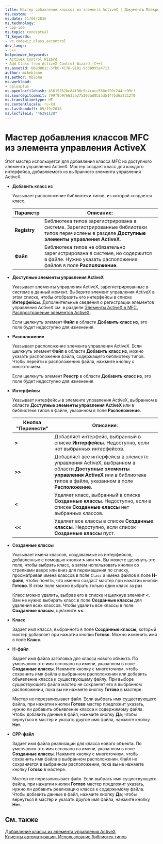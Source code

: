 ```yaml
---
title: Мастер добавления классов из элемента ActiveX | Документы Майкрософт
ms.custom: ''
ms.date: 11/04/2016
ms.technology:
- cpp-ide
ms.topic: conceptual
f1_keywords:
- vc.codewiz.class.axcontrol
dev_langs:
- C++
helpviewer_keywords:
- ActiveX Control Wizard
- Add Class from ActiveX Control Wizard [C++]
ms.assetid: 668d801c-5fb6-4176-9191-5c38995a4713
author: mikeblome
ms.author: mblome
ms.workload:
- cplusplus
ms.openlocfilehash: 45615762bc84f30c9c4caee568ef99c244cc99cf
ms.sourcegitcommit: 799f9b976623a375203ad8b2ad5147bd6a2212f0
ms.translationtype: HT
ms.contentlocale: ru-RU
ms.lasthandoff: 09/19/2018
ms.locfileid: "46391128"
---
```

# <a name="add-class-from-activex-control-wizard"></a>Мастер добавления классов MFC из элемента управления ActiveX

Этот мастер используется для добавления класса MFC из доступного элемента управления ActiveX. Мастер создает класс для каждого интерфейса, добавляемого из выбранного элемента управления ActiveX.

- **Добавить класс из**

   Указывает расположение библиотеки типов, из которой создается класс.

   |Параметр|Описание:|
   |------------|-----------------|
   |**Registry**|Библиотека типов зарегистрирована в системе. Зарегистрированные библиотеки типов перечислены в разделе **Доступные элементы управления ActiveX**.|
   |**Файл**|Библиотека типов не обязательно зарегистрирована в системе, но содержится в файле. Нужно указать расположение файлов в поле **Расположение**.|

- **Доступные элементы управления ActiveX**

   Указывает элементы управления ActiveX, зарегистрированные в системе в данный момент. Выберите элемент управления ActiveX в этом списке, чтобы отобразить его интерфейсы в списке **Интерфейсы**. Дополнительные сведения о регистрации элементов управления ActiveX см. в разделе [Элементы ActiveX в MFC. Распространение элементов ActiveX](../mfc/mfc-activex-controls-distributing-activex-controls.md).

   Если щелкнуть элемент **Файл** в области **Добавить класс из**, это поле будет недоступно для изменения.

- **Расположение**

   Указывает расположение элемента управления ActiveX. Если щелкнуть элемент **Файл** в области **Добавить класс из**, можно указать расположение файла, содержащего библиотеку типов. Чтобы перейти к расположению файла, нажмите кнопку с многоточием.

   Если щелкнуть элемент **Реестр** в области **Добавить класс из**, это поле будет недоступно для изменения.

- **Интерфейсы**

   Указывает интерфейсы в элементе управления ActiveX, выбранном в области **Доступные элементы управления ActiveX** или в библиотеке типов в файле, указанном в поле **Расположение**.

   |Кнопка "Перенести"|Описание:|
   |---------------------|-----------------|
   |**>**|Добавляет интерфейс, выбранный в списке **Интерфейсы**. Недоступно, если нет выбранных интерфейсов.|
   |**>>**|Добавляет все интерфейсы в элементе управления ActiveX, выбранном в области **Доступные элементы управления ActiveX** или в библиотеке типов в файле, указанном в поле **Расположение**.|
   |**\<**|Удаляет класс, выбранный в списке **Созданные классы**. Недоступно, если в списке **Созданные классы** нет выбранных классов.|
   |**\<\<**|Удаляет все классы в списке **Созданные классы**. Недоступно, если список **Созданные классы** пуст.|

- **Созданные классы**

   Указывает имена классов, создаваемые из интерфейсов, добавленных с помощью кнопки **>** или **>>**. Вы можете щелкнуть это поле, чтобы выбрать класс, а затем использовать кнопки со стрелками вверх или вниз для перемещения по списку, просматривая имена классов в поле `Class` и имена файлов в поле **H-файл**, чтобы понять, что именно создаст мастер при нажатии кнопки **Готово**. В этом поле можно выбрать только один класс за раз.

   Класс можно удалить, выбрав его в списке и щелкнув элемент **<**. Вам не нужно выбирать класс в поле **Созданные классы** для удаления всех классов. Чтобы удалить все классы в поле **Созданные классы**, щелкните **<<**.

- **Класс**

   Задает имя класса, выбранного в поле **Созданные классы**, который мастер добавляет при нажатии кнопки **Готово**. Можно изменить имя в поле **Класс**.

- **H-файл**

   Задает имя файла заголовка для класса нового объекта. По умолчанию это имя основано на имени, указанном в поле **Созданные классы**. Нажмите кнопку с многоточием, чтобы сохранить имя файла в выбранном расположении или добавить объявление класса к существующему файлу. При выборе существующего файла мастер не сохраняет его в выбранном расположении, пока вы не нажмете кнопку **Готово** в мастере.

   Мастер не перезаписывает файл. Если выбрать имя существующего файла, при нажатии кнопки **Готово** мастер предложит указать, нужно ли добавить объявление класса к содержимому файла. Чтобы добавить данные в файл, нажмите кнопку **Да**; чтобы вернуться в мастер и указать другое имя файла, нажмите кнопку **Нет**.

- **CPP-файл**

   Задает имя файла реализации для класса нового объекта. По умолчанию это имя основано на имени, указанном в поле **Созданные классы**. Нажмите кнопку с многоточием, чтобы сохранить имя файла в выбранном расположении. Файл не сохраняется в выбранном расположении, пока вы не нажмете кнопку **Готово** в мастере.

   Мастер не перезаписывает файл. Если выбрать имя существующего файла, при нажатии кнопки **Готово** мастер предложит указать, нужно ли добавить реализацию класса к содержимому файла. Чтобы добавить данные в файл, нажмите кнопку **Да**; чтобы вернуться в мастер и указать другое имя файла, нажмите кнопку **Нет**.

## <a name="see-also"></a>См. также

[Добавление класса из элемента управления ActiveX](../ide/adding-a-class-from-an-activex-control-visual-cpp.md)<br>
[Клиенты автоматизации. Использование библиотек типов](../mfc/automation-clients-using-type-libraries.md)